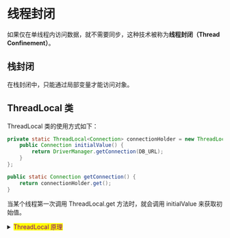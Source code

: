# 线程封闭

如果仅在单线程内访问数据，就不需要同步，这种技术被称为**线程封闭（Thread Confinement）**。

## 栈封闭

在栈封闭中，只能通过局部变量才能访问对象。

## ThreadLocal 类

ThreadLocal 类的使用方式如下：

```java
private static ThreadLocal<Connection> connectionHolder = new ThreadLocal<>() {
    public Connection initialValue() {
        return DriverManager.getConnection(DB_URL);  
    }
};

public static Connection getConnection() {
    return connectionHolder.get();
}
```

当某个线程第一次调用 ThreadLocal.get 方法时，就会调用 initialValue 来获取初始值。

<details>

<summary><mark style="color:purple;">ThreadLocal 原理</mark></summary>

从概念上看，可以将 ThreadLocal\<T> 视为包含了 Map\<Thread, T> 对象，其中保存了特定于该线程的值。但 ThreadLocal 的实现并非如此，这些特定于线程的值保存在 Thread 对象中，当线程终止后，这些值会作为垃圾回收。

{% code title="ThreadLocal.class" %}
```java
public T get() {
    Thread t = Thread.currentThread();
    ThreadLocalMap map = getMap(t);
    if (map != null) {
        ThreadLocalMap.Entry e = map.getEntry(this);
        if (e != null) {
            @SuppressWarnings("unchecked")
            T result = (T)e.value;
            return result;
        }
    }
    return setInitialValue();
}

public void set(T value) {
    Thread t = Thread.currentThread();
    ThreadLocalMap map = getMap(t);
    if (map != null) {
        map.set(this, value);
    } else {
        createMap(t, value);
    }
}

void createMap(Thread t, T firstValue) {
    t.threadLocals = new ThreadLocalMap(this, firstValue);
}
```
{% endcode %}

<pre class="language-java" data-title="ThreadLocalMap.class"><code class="lang-java"><strong>static class Entry extends WeakReference&#x3C;ThreadLocal&#x3C;?>> {
</strong>    /** The value associated with this ThreadLocal. */
    Object value;

    Entry(ThreadLocal&#x3C;?> k, Object v) {
        super(k);
        value = v;
    }
}

private Entry[] table;

private Entry getEntry(ThreadLocal&#x3C;?> key) {
    int i = key.threadLocalHashCode &#x26; (table.length - 1);
    Entry e = table[i];
    if (e != null &#x26;&#x26; e.get() == key)
        return e;
    else
        return getEntryAfterMiss(key, i, e);
}

private void set(ThreadLocal&#x3C;?> key, Object value) {

    // We don't use a fast path as with get() because it is at
    // least as common to use set() to create new entries as
    // it is to replace existing ones, in which case, a fast
    // path would fail more often than not.

    Entry[] tab = table;
    int len = tab.length;
    int i = key.threadLocalHashCode &#x26; (len-1);

    for (Entry e = tab[i];
         e != null;
         e = tab[i = nextIndex(i, len)]) {
        ThreadLocal&#x3C;?> k = e.get();

        if (k == key) {
            e.value = value;
            return;
        }

        if (k == null) {
            replaceStaleEntry(key, value, i);
            return;
        }
    }

    tab[i] = new Entry(key, value);
    int sz = ++size;
    if (!cleanSomeSlots(i, sz) &#x26;&#x26; sz >= threshold)
        rehash();
}
</code></pre>

每个线程 Thread 类都有个属性 ThreadLocalMap，用来维护该线程的多个 ThreadLocal 变量，该 Map 是自定义实现的 Entry\[] 数组结构，并非继承自原生 Map 类。

在这里，Entry 是一个继承自 WeakReference\<ThreadLocal\<?>> 的类，它包含两个字段：

1. ThreadLocal\<?> k: 一个对 ThreadLocal 对象的弱引用，通过这个引用，可以获取到ThreadLocal 对象本身。
2. Object v: 与 ThreadLocal 关联的值。

**这里使用了 WeakReference，是为了防止内存泄漏：**

* **如果只使用强引用，当 ThreadLocal 没有被外部引用时，ThreadLocalMap 中的 Entry 对象可能会一直存在，导致内存泄漏。**
* **通过使用弱引用，一旦 ThreadLocal 被垃圾回收，与之相关的 Entry 也会被回收。使用弱引用可以防止长期存在的线程（通常使用了线程池）导致 ThreadLocal 无法回收造成内存泄漏。**

</details>
